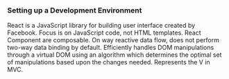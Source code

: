 ### Setting up a Development Environment

React is a JavaScript library for building user interface created by Facebook. Focus is on JavaScript code, not HTML templates. React Component are composable. On way reactive data flow, does not perform two-way data binding by default. Efficiently handles DOM manipulations through a virtual DOM using an algorithm which determines the optimal set of manipulations based upon the changes needed. Represents the V in MVC.

